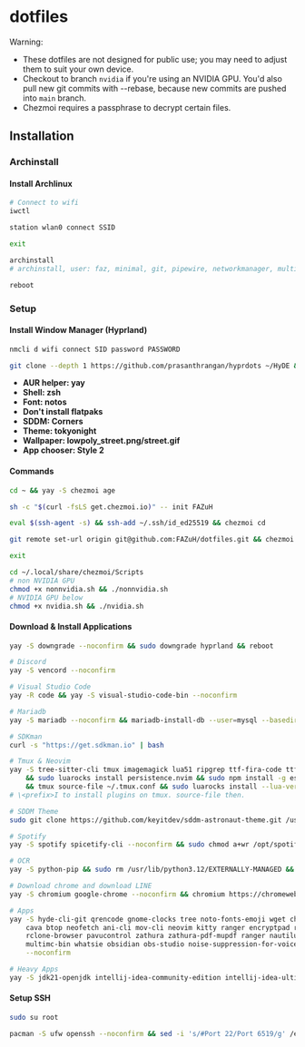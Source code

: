 # dotfiles

Warning:

- These dotfiles are not designed for public use; you may need to adjust them to suit your own device.
- Checkout to branch `nvidia` if you're using an NVIDIA GPU. You'd also pull new git commits with --rebase, because new commits are pushed into `main` branch.
- Chezmoi requires a passphrase to decrypt certain files.

## Installation

### Archinstall

#### Install Archlinux

```bash
# Connect to wifi
iwctl

station wlan0 connect SSID

exit

archinstall
# archinstall, user: faz, minimal, git, pipewire, networkmanager, multilib

reboot
```

### Setup

#### Install Window Manager (Hyprland)

```bash
nmcli d wifi connect SID password PASSWORD

git clone --depth 1 https://github.com/prasanthrangan/hyprdots ~/HyDE && cd ~/HyDE/Scripts && ./install.sh
```

- **AUR helper: yay**
- **Shell: zsh**
- **Font: notos**
- **Don't install flatpaks**
- **SDDM: Corners**
- **Theme: tokyonight**
- **Wallpaper: lowpoly_street.png/street.gif**
- **App chooser: Style 2**

#### Commands

```bash
cd ~ && yay -S chezmoi age

sh -c "$(curl -fsLS get.chezmoi.io)" -- init FAZuH

eval $(ssh-agent -s) && ssh-add ~/.ssh/id_ed25519 && chezmoi cd

git remote set-url origin git@github.com:FAZuH/dotfiles.git && chezmoi apply

exit

cd ~/.local/share/chezmoi/Scripts
# non NVIDIA GPU
chmod +x nonnvidia.sh && ./nonnvidia.sh
# NVIDIA GPU below
chmod +x nvidia.sh && ./nvidia.sh
```

#### Download & Install Applications

```bash
yay -S downgrade --noconfirm && sudo downgrade hyprland && reboot

# Discord
yay -S vencord --noconfirm

# Visual Studio Code
yay -R code && yay -S visual-studio-code-bin --noconfirm

# Mariadb
yay -S mariadb --noconfirm && mariadb-install-db --user=mysql --basedir=/usr --datadir=/var/lib/mysql && echo "auto-rehash" | sudo tee -a /etc/my.cnf.d/client.cnf && sudo systemctl restart mariadb

# SDKman
curl -s "https://get.sdkman.io" | bash

# Tmux & Neovim
yay -S tree-sitter-cli tmux imagemagick lua51 ripgrep ttf-fira-code ttf-firacode-nerd luarocks nodejs npm pnpm --noconfirm \
    && sudo luarocks install persistence.nvim && sudo npm install -g eslint @biomejs/biome && tmux \
    && tmux source-file ~/.tmux.conf && sudo luarocks install --lua-version=5.1 magick
# \<prefix>I to install plugins on tmux. source-file then.

# SDDM Theme
sudo git clone https://github.com/keyitdev/sddm-astronaut-theme.git /usr/share/sddm/themes/sddm-astronaut-theme && sudo cp /usr/share/sddm/themes/sddm-astronaut-theme/Fonts/* /usr/share/fonts/

# Spotify
yay -S spotify spicetify-cli --noconfirm && sudo chmod a+wr /opt/spotify && sudo chmod a+wr /opt/spotify/Apps -R

# OCR
yay -S python-pip && sudo rm /usr/lib/python3.12/EXTERNALLY-MANAGED && pip install pix2tex && yay -S tesseract tesseract-eng-data tesseract-data-jpn --noconfirm

# Download chrome and download LINE
yay -S chromium google-chrome --noconfirm && chromium https://chromewebstore.google.com/detail/line/ophjlpahpchlmihnnnihgmmeilfjmjjc?hl=en

# Apps
yay -S hyde-cli-git qrencode gnome-clocks tree noto-fonts-emoji wget chromium \
    cava btop neofetch ani-cli mov-cli neovim kitty ranger encryptpad rclone \
    rclone-browser pavucontrol zathura zathura-pdf-mupdf ranger nautilus nchat \
    multimc-bin whatsie obsidian obs-studio noise-suppression-for-voice net-tools \
    --noconfirm

# Heavy Apps
yay -S jdk21-openjdk intellij-idea-community-edition intellij-idea-ultimate-edition pycharm-community-edition pycharm-professional android-studio virtualbox virtualbox-host-modules-arch qbittorrent-git ventoy-bin --noconfirm && sudo /sbin/vboxreload
```

#### Setup SSH

```bash
sudo su root

pacman -S ufw openssh --noconfirm && sed -i 's/#Port 22/Port 6519/g' /etc/ssh/sshd_config && ufw allow 6519 && ufw enable && ufw status numbered && sed -i 's/#PermitRootLogin prohibit-password/PermitRootLogin yes/g' /etc/ssh/sshd_config && systemctl enable sshd && systemctl start sshd && systemctl status sshd && pacman -S libpam-google-authenticator --noconfirm && google-authenticator && systemctl restart sshd && curl http://ifconfig.me
```
